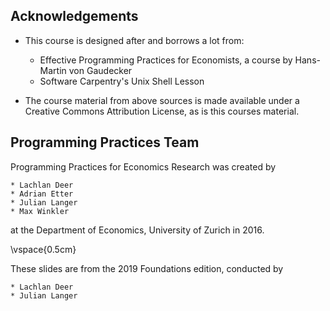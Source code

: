 ## Acknowledgements

* This course is designed after and borrows a lot from:
    * Effective Programming Practices for Economists, a course by Hans-Martin von Gaudecker
    * Software Carpentry's Unix Shell Lesson

* The course material from above sources is made available under a Creative Commons Attribution License, as is this courses material.


## Programming Practices Team

Programming Practices for Economics Research was created by

    * Lachlan Deer
    * Adrian Etter
    * Julian Langer
    * Max Winkler

at the Department of Economics, University of Zurich in 2016.

\vspace{0.5cm}

These slides are from the 2019 Foundations edition, conducted by

    * Lachlan Deer
    * Julian Langer
